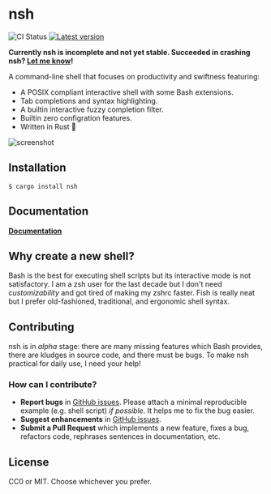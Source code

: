 nsh
====
![CI Status](https://github.com/nuta/nsh/workflows/CI/badge.svg?branch=master)
[![Latest version](https://img.shields.io/crates/v/nsh.svg)](https://crates.io/crates/nsh)

**Currently nsh is incomplete and not yet stable. Succeeded in crashing nsh? [Let me know](https://github.com/nuta/nsh/issues)!**

A command-line shell that focuses on productivity and swiftness featuring:

- A POSIX compliant interactive shell with some Bash extensions.
- Tab completions and syntax highlighting.
- A builtin interactive fuzzy completion filter.
- Builtin zero configration features.
- Written in Rust :crab:

![screenshot](https://gist.githubusercontent.com/nuta/5747db6c43978d9aa1941ce321cc1741/raw/405b7a1156292fd0456010b657f299b1daa367ff/nsh.png)

Installation
------------
```
$ cargo install nsh
```

Documentation
-------------
**[Documentation](https://seiya.me/nsh)**

Why create a new shell?
-----------------------
Bash is the best for executing shell scripts but its interactive mode is not satisfactory. I am
a zsh user for the last decade but I don't need *customizability* and got tired of making my zshrc
faster. Fish is really neat but I prefer old-fashioned, traditional, and ergonomic shell syntax.

Contributing
------------
nsh is in *alpha* stage: there are many missing features which Bash provides, there are kludges in
source code, and there must be bugs. To make nsh practical for daily use, I need your help!

### How can I contribute?
- **Report bugs** in [GitHub issues](https://github.com/nuta/nsh/issues). Please attach
  a minimal reproducible example (e.g. shell script) *if possible*. It helps me to fix the bug easier.
- **Suggest enhancements** in [GitHub issues](https://github.com/nuta/nsh/issues).
- **Submit a Pull Request** which implements a new feature, fixes a bug, refactors code, rephrases sentences in documentation, etc.

License
-------
CC0 or MIT. Choose whichever you prefer.

